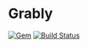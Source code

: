 # Grably

[![Gem](https://img.shields.io/gem/v/grably.svg)](https://rubygems.org/gems/grably)
[![Build Status](https://travis-ci.org/vizor-games/jac.svg?branch=master)](https://travis-ci.org/vizor-games/grably)

